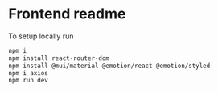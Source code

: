 # Frontend readme
To setup locally
run
```bash
npm i
npm install react-router-dom
npm install @mui/material @emotion/react @emotion/styled
npm i axios
npm run dev
